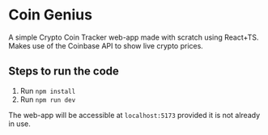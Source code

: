# Coin Genius
A simple Crypto Coin Tracker web-app made with scratch using React+TS. Makes use of the Coinbase API to show live crypto prices.

## Steps to run the code
1. Run `npm install`
2. Run `npm run dev`

The web-app will be accessible at `localhost:5173` provided it is not already in use.
